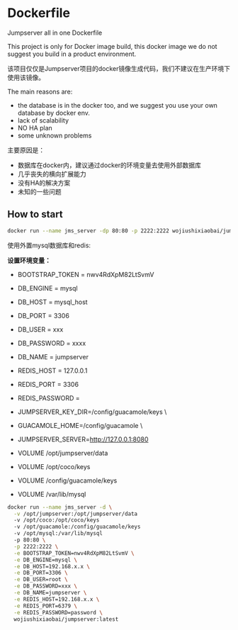 # Dockerfile

Jumpserver all in one Dockerfile

This project is only for Docker image build, this docker image we do not suggest you build in a product environment.

该项目仅仅是Jumpserver项目的docker镜像生成代码，我们不建议在生产环境下使用该镜像。

The main reasons are:

   - the database is in the docker too, and we suggest you use your own database by docker env.
   - lack of scalability
   - NO HA plan
   - some unknown problems

主要原因是：

   - 数据库在docker内，建议通过docker的环境变量去使用外部数据库
   - 几乎丧失的横向扩展能力
   - 没有HA的解决方案
   - 未知的一些问题

## How to start


```bash
docker run --name jms_server -dp 80:80 -p 2222:2222 wojiushixiaobai/jumpserver:latest

```

使用外置mysql数据库和redis:

**设置环境变量：**

- BOOTSTRAP_TOKEN = nwv4RdXpM82LtSvmV

- DB_ENGINE = mysql
- DB_HOST = mysql_host
- DB_PORT = 3306
- DB_USER = xxx
- DB_PASSWORD = xxxx
- DB_NAME = jumpserver

- REDIS_HOST = 127.0.0.1
- REDIS_PORT = 3306
- REDIS_PASSWORD =

- JUMPSERVER_KEY_DIR=/config/guacamole/keys \
- GUACAMOLE_HOME=/config/guacamole \
- JUMPSERVER_SERVER=http://127.0.0.1:8080

- VOLUME /opt/jumpserver/data
- VOLUME /opt/coco/keys
- VOLUME /config/guacamole/keys
- VOLUME /var/lib/mysql


```bash
docker run --name jms_server -d \
  -v /opt/jumpserver:/opt/jumpserver/data
  -v /opt/coco:/opt/coco/keys
  -v /opt/guacamole:/config/guacamole/keys
  -v /opt/mysql:/var/lib/mysql
  -p 80:80 \
  -p 2222:2222 \
  -e BOOTSTRAP_TOKEN=nwv4RdXpM82LtSvmV \
  -e DB_ENGINE=mysql \
  -e DB_HOST=192.168.x.x \
  -e DB_PORT=3306 \
  -e DB_USER=root \
  -e DB_PASSWORD=xxx \
  -e DB_NAME=jumpserver \
  -e REDIS_HOST=192.168.x.x \
  -e REDIS_PORT=6379 \
  -e REDIS_PASSWORD=password \
  wojiushixiaobai/jumpserver:latest

```
